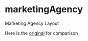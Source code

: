 # marketingAgency

Marketing Agency Layout

Here is the [original](https://downloadpsd.cc/wp-content/uploads/Clean-One-Page-Website-Theme-PSD.jpg) for comparison